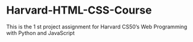 # Harvard-HTML-CSS-Course
This is the 1 st project assignment for Harvard CS50’s Web Programming with Python and JavaScript
